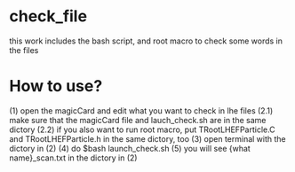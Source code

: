 # check_file
this work includes the bash script, and root macro to check some words in the files

# How to use?
(1) open the magicCard and edit what you want to check in lhe files
(2.1) make sure that the magicCard file and lauch_check.sh are in the same dictory
(2.2) if you also want to run root macro, put TRootLHEFParticle.C and TRootLHEFParticle.h in the same dictory, too
(3) open terminal with the dictory in (2)
(4) do $bash launch_check.sh
(5) you will see {what name}_scan.txt in the dictory in (2) 
